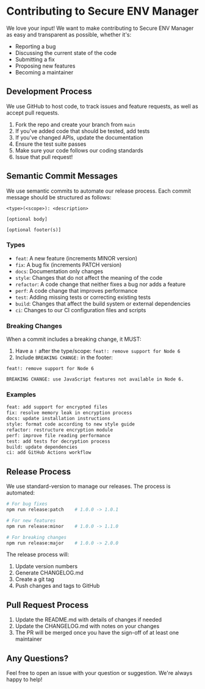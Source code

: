 # Contributing to Secure ENV Manager

We love your input! We want to make contributing to Secure ENV Manager as easy and transparent as possible, whether it's:

- Reporting a bug
- Discussing the current state of the code
- Submitting a fix
- Proposing new features
- Becoming a maintainer

## Development Process

We use GitHub to host code, to track issues and feature requests, as well as accept pull requests.

1. Fork the repo and create your branch from `main`
2. If you've added code that should be tested, add tests
3. If you've changed APIs, update the documentation
4. Ensure the test suite passes
5. Make sure your code follows our coding standards
6. Issue that pull request!

## Semantic Commit Messages

We use semantic commits to automate our release process. Each commit message should be structured as follows:

```
<type>(<scope>): <description>

[optional body]

[optional footer(s)]
```

### Types

- `feat`: A new feature (increments MINOR version)
- `fix`: A bug fix (increments PATCH version)
- `docs`: Documentation only changes
- `style`: Changes that do not affect the meaning of the code
- `refactor`: A code change that neither fixes a bug nor adds a feature
- `perf`: A code change that improves performance
- `test`: Adding missing tests or correcting existing tests
- `build`: Changes that affect the build system or external dependencies
- `ci`: Changes to our CI configuration files and scripts

### Breaking Changes

When a commit includes a breaking change, it MUST:
1. Have a `!` after the type/scope: `feat!: remove support for Node 6`
2. Include `BREAKING CHANGE:` in the footer:

```
feat!: remove support for Node 6

BREAKING CHANGE: use JavaScript features not available in Node 6.
```

### Examples

```bash
feat: add support for encrypted files
fix: resolve memory leak in encryption process
docs: update installation instructions
style: format code according to new style guide
refactor: restructure encryption module
perf: improve file reading performance
test: add tests for decryption process
build: update dependencies
ci: add GitHub Actions workflow
```

## Release Process

We use standard-version to manage our releases. The process is automated:

```bash
# For bug fixes
npm run release:patch    # 1.0.0 -> 1.0.1

# For new features
npm run release:minor    # 1.0.0 -> 1.1.0

# For breaking changes
npm run release:major    # 1.0.0 -> 2.0.0
```

The release process will:
1. Update version numbers
2. Generate CHANGELOG.md
3. Create a git tag
4. Push changes and tags to GitHub

## Pull Request Process

1. Update the README.md with details of changes if needed
2. Update the CHANGELOG.md with notes on your changes
3. The PR will be merged once you have the sign-off of at least one maintainer

## Any Questions?

Feel free to open an issue with your question or suggestion. We're always happy to help! 